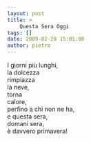 ```yaml
---
layout: post
title: >
    Questa Sera Oggi
tags: []
date: 2009-02-20 15:01:00
author: pietro
---
```

I giorni più lunghi,<br/>la dolcezza<br/>rimpiazza<br/>la neve,<br/>torna<br/>calore,<br/>perfino a chi non ne ha,<br/>e questa sera,<br/>domani sera,<br/>è davvero primavera!
